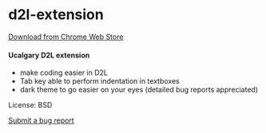 # d2l-extension
[Download from Chrome Web Store](https://chrome.google.com/webstore/detail/d2l-coding/fopebacogkmokjehjalnbofbahfpddng)

#### Ucalgary D2L extension
 - make coding easier in D2L
 - Tab key able to perform indentation in textboxes
 - dark theme to go easier on your eyes (detailed bug reports appreciated)

License: BSD

[Submit a bug report](https://github.com/AnaScarlet/d2l-extension/issues)
